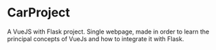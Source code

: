 # CarProject
A VueJS with Flask project. Single webpage, made in order to learn the principal concepts of VueJs and how to integrate it with Flask.
